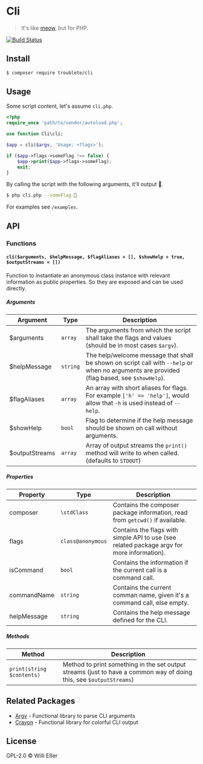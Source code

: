 # Cli
> It's like [meow](https://www.npmjs.com/package/meow), but for PHP. 

[![Build Status](https://travis-ci.org/troublete/cli.svg?branch=master)](https://travis-ci.org/troublete/cli)

## Install

```bash
$ composer require troublete/cli
```

## Usage

Some script content, let's assume `cli.php`.

```php
<?php
require_once 'path/to/vendor/autoload.php';

use function Cli\cli;

$app = cli($argv, 'Usage: <flags>');

if ($app->flags->someFlag !== false) {
	$app->print($app->flags->someFlag);
	exit;
}
```

By calling the script with the following arguments, it'll output 🌈.

```bash
$ php cli.php --someFlag 🌈
```

For examples see `/examples`.

## API

### Functions

#### `cli($arguments, $helpMessage, $flagAliases = [], $showHelp = true, $outputStreams = [])`

Function to instantiate an anonymous class instance with relevant information as public properties. So they are exposed and can be used directly.

##### Arguments

| Argument | Type | Description |
|---|---|---|
| $arguments | `array` | The arguments from which the script shall take the flags and values (should be in most cases `$argv`). |
| $helpMessage | `string` | The help/welcome message that shall be shown on script call with `--help` or when no arguments are provided (flag based, see `$showHelp`). |
| $flagAliases | `array` | An array with short aliases for flags. For example `['h' => 'help']`, would allow that `-h` is used instead of `--help`. |
| $showHelp | `bool` | Flag to determine if the help message should be shown on call without arguments. |
| $outputStreams | `array` | Array of output streams the `print()` method will write to when called. (defaults to `STDOUT`) |

##### Properties

| Property | Type | Description |
|---|---|---|
| composer | `\stdClass` | Contains the composer package information, read from `getcwd()` if available. |
| flags | `class@anonymous` | Contains the flags with simple API to use (see related package argv for more information). |
| isCommand | `bool` | Contains the information if the current call is a command call. |
| commandName | `string` | Contains the current comman name, given it's a command call, else empty. |
| helpMessage | `string` | Contains the help message defined for the CLI. |

##### Methods

| Method | Description |
|---|---|
| `print(string $contents)` | Method to print something in the set output streams (just to have a common way of doing this, see `$outputStreams`) |


## Related Packages

* [Argv](https://github.com/troublete/argv) - Functional library to parse CLI arguments
* [Crayon](https://github.com/troublete/crayon) - Functional library for colorful CLI output

## License

GPL-2.0 © Willi Eßer
